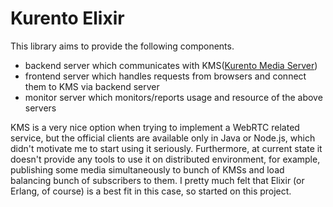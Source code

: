 Kurento Elixir
=============

This library aims to provide the following components.
- backend server which communicates with KMS([Kurento Media Server](https://www.kurento.org/))
- frontend server which handles requests from browsers and connect them to KMS via backend server
- monitor server which monitors/reports usage and resource of the above servers

KMS is a very nice option when trying to implement a WebRTC related service,
but the official clients are available only in Java or Node.js, which
didn't motivate me to start using it seriously. Furthermore, at current
state it doesn't provide any tools to use it on distributed environment,
for example, publishing some media simultaneously to bunch of KMSs and load balancing
bunch of subscribers to them. I pretty much felt that Elixir (or Erlang, of course)
is a best fit in this case, so started on this project.
